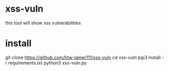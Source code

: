 # xss-vuln
this  tool will show xss vulnerabilities
# install 
git clone https://github.com/htw-lamer111/xss-vuln
cd xss-vuln
pip3 install -r requirements.txt
python3 xss-vuln.py
